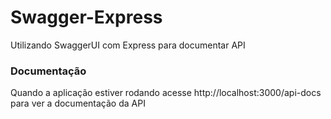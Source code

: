 # Swagger-Express
Utilizando SwaggerUI com Express para documentar API

### Documentação
Quando a aplicação estiver rodando acesse http://localhost:3000/api-docs para ver a documentação da API
